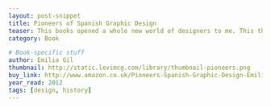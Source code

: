 ```yaml
---
layout: post-snippet
title: Pioneers of Spanish Graphic Design
teaser: This books opened a whole new world of designers to me. This thing is a gold mine of graphic inspiration.
category: Book

# Book-specific stuff
author: Emilio Gil
thumbnail: http://static.levimcg.com/library/thumbnail-pioneers.png
buy_link: http://www.amazon.co.uk/Pioneers-Spanish-Graphic-Design-Emilio/dp/0981780563
year_read: 2012
tags: [design, history]
---
```

